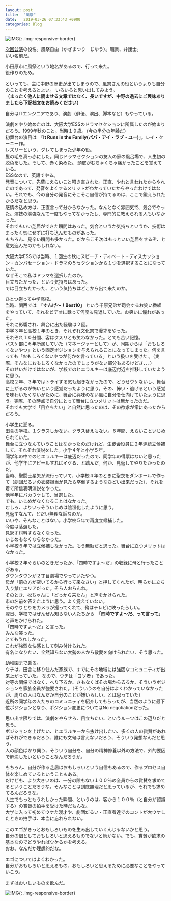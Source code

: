 ```yaml
---
layout: post
title:  "風祭"
date:   2019-03-26 07:33:43 +0900
categories: Blog
---
```


![IMG]({{site.baseurl}}/img/20190326_01.jpg){: .img-responsive-border} 



[次回公演]({{site.baseurl}}/blog/2019/02/27/ShuumatsunoYotei/)の役名。風祭自由（かざまつり　じゆう）。職業、弁護士。  
いい名前だ。

小田原市に風祭という地名があるので、行って来た。  
役作りのため。

といっても、主に中野の歴史が出てしまうので、風祭さんの役というよりも自分のことを考えるとよい。
いろいろと思い出してみよう。  
**（まったく他人に読ませる文章ではなく、長いですが、中野の過去にご興味ありましたら下記拙文をお読みください）**

自分はITエンジニアであり、演劇（俳優、演出、脚本など）もやっている。  

演劇をやり始めたのは、大阪大学ESSのドラマセクションに所属したのが始まりだろう。1999年秋のこと。当時１９歳。（今の半分の年齢だ）  
初舞台の演目は　**「It Runs in the Family(パパ・アイ・ラブ・ユー)」**。レイ・クーニー作。  
レズリーという、グレてしまった少年の役。  
髪の毛を真っ赤にした。同じドラマセクションの友人の家の風呂場で、人生初の脱色をした。そして、赤く染めた。
頭皮がむちゃくちゃ痛かったことを覚えている。  
ESSなので、英語でやる。  
発音について、先輩にえらいこと叩き直された。正直、やれと言われたからやれたのであって、発音をよくするメリットがわかっていたからやったわけではない。それでも、今の自分の発音にそこそこ自信が持てるのは、ここで鍛えられたからだなと思う。  
感情の込め方は、正直言って分からなかった。なんとなく雰囲気で、気合でやった。演技の勉強なんて一度もやってなかったし、専門的に教えられる人もいなかった。  
それでもいい芝居ができた瞬間はあった。気合というか気持ちというか、技術はまったく気にせずに打ち込んだものがあった。  
もちろん、見辛い瞬間も多かった。だからこそ次はもっといい芝居をするぞ、と意気込んだのかもしれない。

大阪大学ESSでは当時、１回生の秋にスピーチ・ディベート・ディスカッション・カンバセーション・ドラマの５セクションから１つを選択することになっていた。  
なぜそこで私はドラマを選択したのか。  
目立ちたかった、という気持ちはあった。  
では目立ちたかった、という気持ちはどこから出て来たのか。

ひとつ遡って中学高校。  
当時、関西では　**「すんげ〜！Best10」** という千原兄弟が司会するお笑い番組をやっていて、それをビデオに録って何度も見返していた。お笑いに憧れがあった。  
それに影響され、舞台に出た経験は２回。  
中学３年と高校１年のとき、それぞれ文化祭で漫才をやった。  
それぞれ１０分間、客はクスリとも笑わなかった。とても苦い記憶。  
バスケ部に６年所属していた（マネージャーとして）が、同期からは「おもしろくないやつ」という固定ポジションを与えられることになってしまった。何を言っても「おもしろくないやつが何かを言っている」という扱いを受けた  。（実際、そんなにおもしろくなかったのでしょうがない部分もあるけどさ、、、）  
そのせいだけではないが、学校でのヒエラルキーは底辺付近を推移していたように思う。  
高校２年、３年ではトライする気も起きなかったので、どうせウケないし、舞台に上がるのが怖いという感覚だったように思う。その、怖い・逃げるという感覚を味わいたくないがために、舞台に興味のない風に自分を仕向けていたように思う。実際、その時点で自分にとって舞台に立つメリットは無かったのだ。  
それでも大学で「目立ちたい」と自然に思ったのは、その欲求が常にあったからだろう。

小学生に遡る。  
田舎の学校。１クラスしかない。クラス替えもない。６年間、えらいこといじめられていた。  
舞台に立つなんていうことはなかったのだけれど、生徒会役員に２年連続立候補して、それぞれ演説をした。小学４年と小学５年。  
同学年の中でのヒエラルキーは底辺だったので、同学年の得票はないと思ったが、他学年にアピールすればイケる、と踏んだ。何か、見返してやりたかったのだ。  
当時、聖闘士星矢が流行っていて、小学校４年のときに聖衣をダンボールで作って（劇団だるいの衣装担当が見たら卒倒するようなひどい出来だった）、それを着て所信表明演説をやった。  
他学年にバカウケして、当選した。  
でも、いじめがなくなることはなかった。  
むしろ、よりいっそういじめは陰湿化したように思う。  
見返すなんて、どだい無理な話なのか。  
いいや、そんなことはない。小学校５年で再度立候補した。  
今度は落選した。  
見返す材料すらなくなった。  
いじめもなくならなかった。  
小学校６年では立候補しなかった。もう無駄だと思った。舞台に立つメリットはなかった。

小学校２年ぐらいのときだったか、「四時ですよ〜だ」の収録に母と行ったことがある。  
ダウンタウンが２丁目劇場でやっていたやつ。  
母が「前の方が空いてるから行って来なさい」と押してくれたが、明らかに立ち入り禁止エリアだった。そら人おらんわ。  
そのとき、松ちゃんに「どっから来たん」と声をかけられた。  
市の名前を答えたように思う。よく覚えていない。  
そのやりとりをカメラが撮ってくれて、俺はテレビに映ったらしい。  
翌日、学校ではぜんぜん知らない人たちから　**「四時ですよ〜だ、って言って」** と声をかけられた。  
「四時ですよ〜だ」と言った。  
みんな笑った。  
とてもうれしかった。  
これが強烈な快感として刻み付けられた。  
有名になりたい、全然知らない大勢の人から敬愛を向けられたい、そう思った。

幼稚園まで遡る。  
ウチは、田舎に移り住んだ家族で、すでにその地域には強固なコミュニティが出来上がっていた。
なので、ウチは「ヨソ者」であった。  
対等の関係ではなく、へり下るか、さもなくばその場から去るか、そういうポジションを家族全員が強要された。（そういうのを自分はよくわかっていなかったが、周りの人はなんだか自分のことが嫌いらしい、とは思っていた）  
近所の同学年の人たちのコミュニティを紹介してもらったが、当然のように最下位ポジションとなり、ポジション変更についてはNo negotiationだった。

思い出す限りでは、演劇をやらせろ、目立ちたい、というルーツはこの辺りだと思う。  
ポジションを上げたい、ヒエラルキーから抜け出したい、多くの人の賞賛があればそれができるだろう、誰にも文句は言えないだろう、そういう発想なんだと思う。  
人の顔色ばかり伺う、そういう自分を、自分の精神修養以外の方法で、外的要因で解決したいということなんだろうか。

もちろん、自分が作る芝居はおもしろいという自信もあるので、作るプロセス自体を楽しめているということもある。  
だけども、より大きいのは、一分の隙もない１００％の全員からの賞賛を求めてるということだろうな。そんなことは到底無理だと思っているが、それでも求めてるんだろうな。  
人生でもっともうれしかった瞬間、というのは、客から１００％（と自分が認識する）の賞賛の拍手を受けた時だもんな。  
大学に入って初めてウケた漫才や、劇団だるい・正直者達でのコントが大ウケしたときの拍手は、本当に忘れられない。

このエゴがきっとおもしろいものを生み出していくんじゃないかと思う。  
自分の個としておもしろいと思えるものでないと続かない。でも、賞賛が欲求の基本なのでどうやればウケるかを考える。  
おお、なんだか理想的だな。

エゴについてはよくわかった。  
自分がおもしろいと思えるもの、おもしろいと思えるために必要なことをやっていこう。

まずはおいしいものを飲んだ。


![IMG]({{site.baseurl}}/img/20190326_02.jpg){: .img-responsive-border} 
